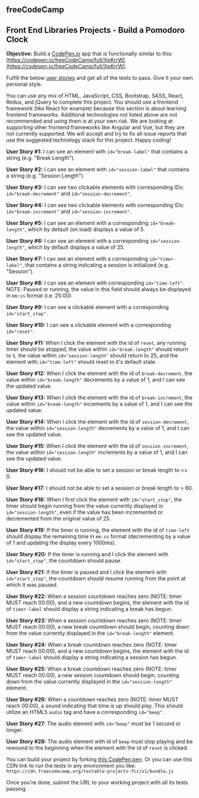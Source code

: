 ## freeCodeCamp

## Front End Libraries Projects - Build a Pomodoro Clock

**Objective:**  Build a  [CodePen.io](https://codepen.io/)  app that is functionally similar to this:  [https://codepen.io/freeCodeCamp/full/XpKrrW](https://codepen.io/freeCodeCamp/full/XpKrrW).

Fulfill the below  [user stories](https://en.wikipedia.org/wiki/User_story)  and get all of the tests to pass. Give it your own personal style.

You can use any mix of HTML, JavaScript, CSS, Bootstrap, SASS, React, Redux, and jQuery to complete this project. You should use a frontend framework (like React for example) because this section is about learning frontend frameworks. Additional technologies not listed above are not recommended and using them is at your own risk. We are looking at supporting other frontend frameworks like Angular and Vue, but they are not currently supported. We will accept and try to fix all issue reports that use the suggested technology stack for this project. Happy coding!

**User Story #1:**  I can see an element with  `id="break-label"`  that contains a string (e.g. "Break Length").

**User Story #2:**  I can see an element with  `id="session-label"`  that contains a string (e.g. "Session Length").

**User Story #3:**  I can see two clickable elements with corresponding IDs:  `id="break-decrement"`  and  `id="session-decrement"`.

**User Story #4:**  I can see two clickable elements with corresponding IDs:  `id="break-increment"`  and  `id="session-increment"`.

**User Story #5:**  I can see an element with a corresponding  `id="break-length"`, which by default (on load) displays a value of 5.

**User Story #6:**  I can see an element with a corresponding  `id="session-length"`, which by default displays a value of 25.

**User Story #7:**  I can see an element with a corresponding  `id="timer-label"`, that contains a string indicating a session is initialized (e.g. "Session").

**User Story #8:**  I can see an element with corresponding  `id="time-left"`. NOTE: Paused or running, the value in this field should always be displayed in  `mm:ss`  format (i.e. 25:00).

**User Story #9:**  I can see a clickable element with a corresponding  `id="start_stop"`.

**User Story #10:**  I can see a clickable element with a corresponding  `id="reset"`.

**User Story #11:**  When I click the element with the id of  `reset`, any running timer should be stopped, the value within  `id="break-length"`  should return to  `5`, the value within  `id="session-length"`  should return to 25, and the element with  `id="time-left"`  should reset to it's default state.

**User Story #12:**  When I click the element with the id of  `break-decrement`, the value within  `id="break-length"`  decrements by a value of 1, and I can see the updated value.

**User Story #13:**  When I click the element with the id of  `break-increment`, the value within  `id="break-length"`  increments by a value of 1, and I can see the updated value.

**User Story #14:**  When I click the element with the id of  `session-decrement`, the value within  `id="session-length"`  decrements by a value of 1, and I can see the updated value.

**User Story #15:**  When I click the element with the id of  `session-increment`, the value within  `id="session-length"`  increments by a value of 1, and I can see the updated value.

**User Story #16:**  I should not be able to set a session or break length to <= 0.

**User Story #17:**  I should not be able to set a session or break length to > 60.

**User Story #18:**  When I first click the element with  `id="start_stop"`, the timer should begin running from the value currently displayed in  `id="session-length"`, even if the value has been incremented or decremented from the original value of 25.

**User Story #19:**  If the timer is running, the element with the id of  `time-left`  should display the remaining time in  `mm:ss`  format (decrementing by a value of 1 and updating the display every 1000ms).

**User Story #20:**  If the timer is running and I click the element with  `id="start_stop"`, the countdown should pause.

**User Story #21:**  If the timer is paused and I click the element with  `id="start_stop"`, the countdown should resume running from the point at which it was paused.

**User Story #22:**  When a session countdown reaches zero (NOTE: timer MUST reach 00:00), and a new countdown begins, the element with the id of  `timer-label`  should display a string indicating a break has begun.

**User Story #23:**  When a session countdown reaches zero (NOTE: timer MUST reach 00:00), a new break countdown should begin, counting down from the value currently displayed in the  `id="break-length"`  element.

**User Story #24:**  When a break countdown reaches zero (NOTE: timer MUST reach 00:00), and a new countdown begins, the element with the id of  `timer-label`  should display a string indicating a session has begun.

**User Story #25:**  When a break countdown reaches zero (NOTE: timer MUST reach 00:00), a new session countdown should begin, counting down from the value currently displayed in the  `id="session-length"`  element.

**User Story #26:**  When a countdown reaches zero (NOTE: timer MUST reach 00:00), a sound indicating that time is up should play. This should utilize an HTML5  `audio`  tag and have a corresponding  `id="beep"`.

**User Story #27:**  The audio element with  `id="beep"`  must be 1 second or longer.

**User Story #28:**  The audio element with id of  `beep`  must stop playing and be rewound to the beginning when the element with the id of  `reset`  is clicked.

You can build your project by forking  [this CodePen pen](https://codepen.io/freeCodeCamp/pen/MJjpwO). Or you can use this CDN link to run the tests in any environment you like:  `https://cdn.freecodecamp.org/testable-projects-fcc/v1/bundle.js`

Once you're done, submit the URL to your working project with all its tests passing.